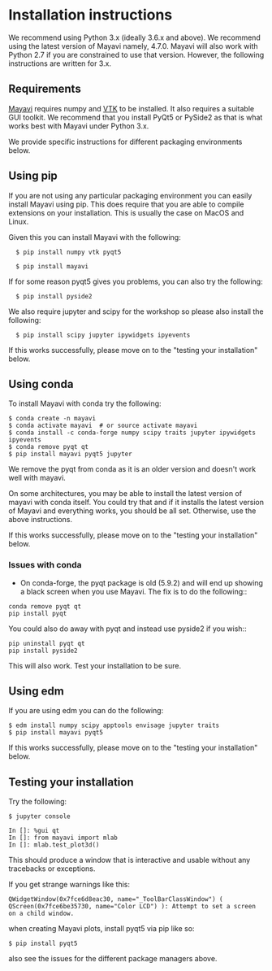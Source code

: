 # Installation instructions

We recommend using Python 3.x (ideally 3.6.x and above). We recommend using
the latest version of Mayavi namely, 4.7.0. Mayavi will also work with Python
2.7 if you are constrained to use that version. However, the following
instructions are written for 3.x.

## Requirements

[Mayavi](https://github.com/enthought/mayavi) requires numpy and
[VTK](https://www.vtk.org) to be installed. It also requires a suitable GUI
toolkit. We recommend that you install PyQt5 or PySide2 as that is what works
best with Mayavi under Python 3.x.

We provide specific instructions for different packaging environments below.

## Using pip

If you are not using any particular packaging environment you can easily
install Mayavi using pip. This does require that you are able to compile
extensions on your installation. This is usually the case on MacOS and Linux.


Given this you can install Mayavi with the following:
```
  $ pip install numpy vtk pyqt5

  $ pip install mayavi
```

If for some reason pyqt5 gives you problems, you can also try the following:

```
  $ pip install pyside2
```

We also require jupyter and scipy for the workshop so please also install the
following:

```
  $ pip install scipy jupyter ipywidgets ipyevents
```

If this works successfully, please move on to the "testing your installation"
below.

## Using conda

To install Mayavi with conda try the following:

```
$ conda create -n mayavi
$ conda activate mayavi  # or source activate mayavi
$ conda install -c conda-forge numpy scipy traits jupyter ipywidgets ipyevents
$ conda remove pyqt qt
$ pip install mayavi pyqt5 jupyter
```

We remove the pyqt from conda as it is an older version and doesn't work well
with mayavi.


On some architectures, you may be able to install the latest version of mayavi
with conda itself. You could try that and if it installs the latest version of
Mayavi and everything works, you should be all set. Otherwise, use the above
instructions.

If this works successfully, please move on to the "testing your installation"
below.

### Issues with conda

- On conda-forge, the pyqt package is old (5.9.2) and will end up showing a
  black screen when you use Mayavi.  The fix is to do the following::

```
conda remove pyqt qt
pip install pyqt
```

You could also do away with pyqt and instead use pyside2 if you wish::

```
pip uninstall pyqt qt
pip install pyside2
```

This will also work.  Test your installation to be sure.



## Using edm

If you are using edm you can do the following:

```
$ edm install numpy scipy apptools envisage jupyter traits
$ pip install mayavi pyqt5
```

If this works successfully, please move on to the "testing your installation"
below.


## Testing your installation

Try the following:

```
$ jupyter console

In []: %gui qt
In []: from mayavi import mlab
In []: mlab.test_plot3d()
```

This should produce a window that is interactive and usable without any
tracebacks or exceptions.

If you get strange warnings like this:
```
QWidgetWindow(0x7fce6d8eac30, name="_ToolBarClassWindow") ( QScreen(0x7fce6be35730, name="Color LCD") ): Attempt to set a screen on a child window.
```
when creating Mayavi plots, install pyqt5 via pip like so:

```
$ pip install pyqt5
```
also see the issues for the different package managers above.
